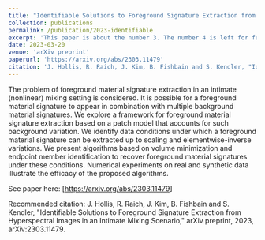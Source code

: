 ```yaml
---
title: "Identifiable Solutions to Foreground Signature Extraction from Hyperspectral Images in an Intimate Mixing Scenario"
collection: publications
permalink: /publication/2023-identifiable
excerpt: 'This paper is about the number 3. The number 4 is left for future work.'
date: 2023-03-20
venue: 'arXiv preprint'
paperurl: 'https://arxiv.org/abs/2303.11479'
citation: 'J. Hollis, R. Raich, J. Kim, B. Fishbain and S. Kendler, "Identifiable Solutions to Foreground Signature Extraction from Hyperspectral Images in an Intimate Mixing Scenario," arXiv preprint, 2023, arXiv:2303.11479.'
---
```

The problem of foreground material signature extraction in an intimate (nonlinear) mixing setting is considered. It is possible for a foreground material signature to appear in combination with multiple background material signatures. We explore a framework for foreground material signature extraction based on a patch model that accounts for such background variation. We identify data conditions under which a foreground material signature can be extracted up to scaling and elementwise-inverse variations. We present algorithms based on volume minimization and endpoint member identification to recover foreground material signatures under these conditions. Numerical experiments on real and synthetic data illustrate the efficacy of the proposed algorithms.

See paper here: [https://arxiv.org/abs/2303.11479]

Recommended citation: J. Hollis, R. Raich, J. Kim, B. Fishbain and S. Kendler, "Identifiable Solutions to Foreground Signature Extraction from Hyperspectral Images in an Intimate Mixing Scenario," arXiv preprint, 2023, arXiv:2303.11479.